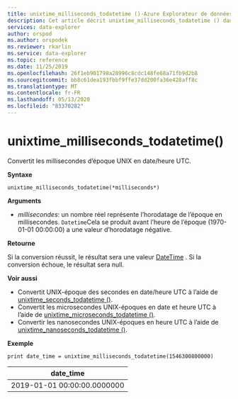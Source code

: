 ```yaml
---
title: unixtime_milliseconds_todatetime ()-Azure Explorateur de données
description: Cet article décrit unixtime_milliseconds_todatetime () dans Azure Explorateur de données.
services: data-explorer
author: orspod
ms.author: orspodek
ms.reviewer: rkarlin
ms.service: data-explorer
ms.topic: reference
ms.date: 11/25/2019
ms.openlocfilehash: 26f1eb901798a28996c8cdc148fe68a71fb9d2b8
ms.sourcegitcommit: bb8c61dea193fbbf9ffe37dd200fa36e428aff8c
ms.translationtype: MT
ms.contentlocale: fr-FR
ms.lasthandoff: 05/13/2020
ms.locfileid: "83370282"
---
```

# <a name="unixtime_milliseconds_todatetime"></a>unixtime_milliseconds_todatetime()

Convertit les millisecondes d’époque UNIX en date/heure UTC.

**Syntaxe**

`unixtime_milliseconds_todatetime(*milliseconds*)`

**Arguments**

* *millisecondes*: un nombre réel représente l’horodatage de l’époque en millisecondes. `Datetime`Cela se produit avant l’heure de l’époque (1970-01-01 00:00:00) a une valeur d’horodatage négative.

**Retourne**

Si la conversion réussit, le résultat sera une valeur [DateTime](./scalar-data-types/datetime.md) . Si la conversion échoue, le résultat sera null.

**Voir aussi**

* Convertit UNIX-époque des secondes en date/heure UTC à l’aide de [unixtime_seconds_todatetime ()](unixtime-seconds-todatetimefunction.md).
* Convertit les microsecondes UNIX-époques en date et heure UTC à l’aide de [unixtime_microseconds_todatetime ()](unixtime-microseconds-todatetimefunction.md).
* Convertir les nanosecondes UNIX-époques en heure UTC à l’aide de [unixtime_nanoseconds_todatetime ()](unixtime-nanoseconds-todatetimefunction.md).

**Exemple**

<!-- csl: https://help.kusto.windows.net/Samples  -->
```kusto
print date_time = unixtime_milliseconds_todatetime(1546300800000)
```

|date_time|
|---|
|2019-01-01 00:00:00.0000000|
